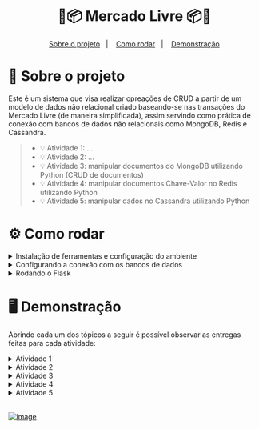 <h1 align="center">
 💸📦 Mercado Livre 📦💸
</h1>

<p align="center">
  <a href="#projeto">Sobre o projeto</a>&nbsp;&nbsp;&nbsp;|&nbsp;&nbsp;&nbsp;
  <a href="#requisitos">Como rodar</a>&nbsp;&nbsp;&nbsp;|&nbsp;&nbsp;&nbsp;
  <a href="#demo">Demonstração</a>
</p>

<span id="projeto">
  
# :bookmark_tabs: Sobre o projeto
Este é um sistema que visa realizar opreações de CRUD a partir de um modelo de dados não relacional criado baseando-se nas transações do Mercado Livre (de maneira simplificada), assim servindo como prática de conexão com bancos de dados não relacionais como MongoDB, Redis e Cassandra.

> - 💡 Atividade 1: ...
> - 💡 Atividade 2: ...
> - 💡 Atividade 3: manipular documentos do MongoDB utilizando Python (CRUD de documentos)
> - 💡 Atividade 4: manipular documentos Chave-Valor no Redis utilizando Python
> - 💡 Atividade 5: manipular dados no Cassandra utilizando Python

<span id="requisitos">

# :gear: Como rodar

<details>
  <summary>Instalação de ferramentas e configuração do ambiente</summary>
  <br>
  Para executar o projeto é preciso que o Python e o Git estejam instalados, além de mais algumas configurações para o uso do Flask, MongoDB, Redis e Cassandra. Para configurar o ambiente virtual, siga o tutorial abaixo:

```bash
# Verifique se o pip está instalado
python -m pip --version

# Caso não tenha instalado, acesse a  documentação oficial em: https://pip.pypa.io/en/stable/installing/

# Instale o virtualenv (ferramenta para criar ambientes Python isolados)
python -m pip install virtualenv

# Clone o repositório
git clone https://github.com/MariaGabrielaReis/BDNR-mercado-livre

# Acesse a pasta
cd BDNR-mercado-livre

# Configure o ambiente
python -m venv venv
```

Para ativar o ambiente virtual no Windows, pelo PowerShell, rode `venv\Scripts\activate`, já pelo Linux use `. venv/bin/activate`. Assim que ativado o ambiente, instale as dependências do projeto rodando o seguinte comando pelo terminal:

```bash
pip install -r requirements.txt
```

Para acessar os recursos do projeto, recomendo utilizar o Insomnia, seguindo a [documentação oficial](https://insomnia.rest/download) para sua instalação, e caso nunca tenha tido contato com essa ferramenta, [acesse este link](https://docs.insomnia.rest/insomnia/send-your-first-request).

> Depois de configurar o Insomnia, importe [esta coleção de requisições]() para consumir a API (caso tenha dúvidas de como importar, [clique aqui](https://docs.insomnia.rest/insomnia/import-export-data))

</details>

<details>
  <summary>Configurando a conexão com os bancos de dados</summary>
  <br>

<details>
  <summary>MongoDB</summary>
  <br>
  Para conectar com o Mongo é preciso alterar o usuário e senha no arquivo connectDb em **src/connectDb.py**.

```python
  db = pymongo.MongoClient("mongodb+srv://<user>:<password>@fa-starting-no-sql.6vnsq.mongodb.net/")
```

</details>

<details>
  <summary>Redis </summary>
  <br>
  Para conectar com o Redis é preciso alterar o host, port e password no arquivo connectRedis em **src/connectRedis.py**.

```python
  db = redis.Redis(
      host='<host>',
      port='<port>',
      password='<password>',
      decode_responses=True
    )
```

</details>

<details>
  <summary>Cassandra</summary>
  <br>
  Para conectar com o Cassandra é preciso alterar o ASTRA_DB_ID, ASTRA_DB_REGION e ASTRA_DB_APPLICATION_TOKEN no arquivo connectCassandra em **src/connectCassandra.py**.

```python
  ASTRA_DB_ID = '<BD-ID>'
  ASTRA_DB_REGION = '<DB-REGION>'
  ASTRA_DB_APPLICATION_TOKEN = '<token>'
  ASTRA_DB_KEYSPACE = 'mercadolivre'
  TEST_COLLECTION_NAME = "test"
```

</details>

</details>

<details>
  <summary>Rodando o Flask </summary>
  <br>
  Com o ambiente virtual ativado ...

```bash
python main.py
```

O servidor inciará localmente na porta 5000. Utilize o Insomnia ou o Postman para simular requisições e respostas das rotas (pelo link [https://localhost:5000](https://localhost:5000)).

</details>

<span id="demo">
  
# :desktop_computer: Demonstração  
Abrindo cada um dos tópicos a seguir é possível observar as entregas feitas para cada atividade:

<details>
 <summary>Atividade 1</summary>
 <br>
 Em breve!
</details>
 
<details>
 <summary>Atividade 2</summary>
 <br>
 Em breve!
</details>
 
<details>
 <summary>Atividade 3</summary>
 <br>

Intruções:

```bash
1 - pip install pymongo
2 - pip install dnspython
```

```python
import pymongo
from pprint import pprint

client = pymongo.MongoClient("mongodb+srv://mane:124578895623@branco.3nl94.mongodb.net/myFirstDatabase?retryWrites=true&w=majority")

global mydb
mydb = client.mercadolivre

# criar funções de CRUD
```

</details>
 
<details>
 <summary>Atividade 4</b></summary>
 <br>
Baseado no Modelo Não Relacional criado, selecionar quais coleções podem ser armazenadas no Redis a fim de aumentar a performance do sistema e facilitar a operação das funcionalidades. Novas funcionalidades também podem ser sugeridas.
> Implementação no Python do acesso ao Redis para inserção, consulta e deleção das chave
</details>

<details>
 <summary>Atividade 5</b></summary>
 <br>
 Recuperar os dados temporários no Redis e inserir no Cassandra
</details>

<br>

[![image](https://img.shields.io/badge/✨%20Maria%20Gabriela%20Reis,%202022-LinkedIn-009973?style=flat-square)](https://www.linkedin.com/in/mariagabrielareis/)
